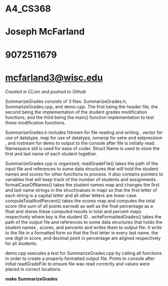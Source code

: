 # A4_CS368
# Joseph McFarland
# 9072511679
# mcfarland3@wisc.edu

*Created in CLion and pushed to Github*

SummarizeGrades consists of 3 files:
 SummarizeGrades.h, SummarizeGrades.cpp, and demo.cpp. The first being the
  header file, the second being the implementation of the student grades
   modification functions, and the third being the main() function
    implementation to test these modification functions.
    
SummarizeGrades.h includes fstream for file reading and writing , vector for
 use of datatype, map for use of datatype, iomanip for setw and setpresision
 , and iostream for demo to output to the console after file is initially
  read. Namespace std is used for ease of coder. Struct Name is used to store
   the first and last name of each student together.

SummarizeGrades.cpp is organized, readGradeFile() takes the path of the input
 file and references to some data structures that will hold the student names
  and scores for other functions to process. It also contains pointers to
   variables that will keep track of the number of students and assignments
   . formatCaseOfNames() takes the student names map and changes the first
    and last name strings in the struct(values in map) so that the first
     letter of each string is a capital letter and all other letters are
      lower case. computeTotalAndPercent() takes the scores map and computes
       the total score (the sum of all points earned) as well as the final
        percentage as a float and stores these computed results in total and
         percent maps respectively where key is the student ID
         . writeFormattedGrades() takes the path of the output file and
          references to some data structures  that holds the student names
          , scores, and percents and writes them to output file. It write to
           the file in a formatted form so that the first letter in every
            last name, the one digit in score, and decimal point in
             percentage are aligned respectively for all students.

demo.cpp executes a test for SummarizeGrades.cpp by calling all functions in
 order to create a properly formatted output file. Prints to console after
  initial readGradeFile to ensure file was read correctly and values were
   placed in correct locations.
   
**make SummarizeGrades** 
